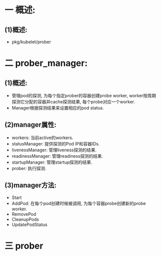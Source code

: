 # 一 概述:
## (1)概述:
- pkg/kubelet/prober

# 二 prober_manager:
## (1)概述:
- 管理pod的探测, 为每个指定prober的容器创建probe worker, worker按周期探测它分配的容器并cache探测结果, 每个probe对应一个worker.
- Manager根据探测结果来设置相应的pod status.

## (2)manager属性:
- workers: 当前active的workers.
- statusManager: 提供探测的Pod IP和容器IDs.
- livenessManager: 管理liveness探测的结果.
- readinessManager: 管理readiness探测的结果.
- startupManager: 管理startup探测的结果.
- prober: 执行探测.

## (3)manager方法:
- Start
- AddPod: 在每个pod创建时候被调用, 为每个容器probe创建新的probe worker.
- RemovePod
- CleanupPods
- UpdatePodStatus

# 三 prober
